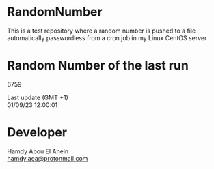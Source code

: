# RandomNumber    
This is a test repository where a random number is pushed to a file automatically passwordless from a cron job in my Linux CentOS server    
# Random Number of the last run   
6759
      
Last update (GMT +1)    
01/09/23 12:00:01
# Developer    
Hamdy Abou El Anein   
hamdy.aea@protonmail.com
